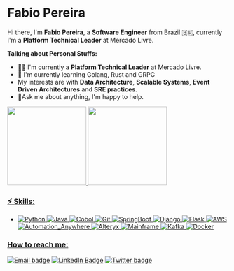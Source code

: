 #  Fabio Pereira

Hi there, I'm **Fabio Pereira**, a **Software Engineer** from Brazil :brazil:, currently I'm a **Platform Technical Leader** at Mercado Livre.

**Talking about Personal Stuffs:**

- 👨🏽‍  I'm currently a **Platform Technical Leader** at Mercado Livre.
- :love_letter:  I'm currently learning Golang, Rust and GRPC
- My interests are with **Data Architecture**, **Scalable Systems**, **Event Driven Architectures** and **SRE practices**.
- :speech_balloon:Ask me about anything, I'm happy to help.

 <div>
  <a href="https://github.com/fapereira1">
  <img height="180em" src="https://github-readme-stats.vercel.app/api?username=fapereira1&show_icons=true&theme=dracula&include_all_commits=true&count_private=true"/>
  <img height="180em" src="https://github-readme-stats.vercel.app/api/top-langs/?username=fapereira1&layout=compact&langs_count=7&theme=dracula"/>
</div>

### ⚡ Skills:

- ![Python](https://img.shields.io/badge/-Python-3776AB?&logo=Python&logoColor=FFFFFF) 
  ![Java](https://img.shields.io/badge/-Java-007396?style=flat-square&logo=java) ![Cobol](https://img.shields.io/badge/-Cobol-darkblue?style=flat-square&logo=Cobol) ![Git](https://img.shields.io/badge/-Git-F05032?&logo=git&logoColor=FFFFFF) ![SpringBoot](https://img.shields.io/badge/-SpringBoot-FFFFFF?style=flat-square&logo=AWS&logoColor=white) ![Django](https://img.shields.io/badge/-Django-092E20?&logo=Django&logoColor=FFFFFF)  ![Flask](https://img.shields.io/badge/-Flask-181717?&logo=Flask&logoColor=FFFFFF) ![AWS](https://img.shields.io/badge/-AWS-E34F26?style=flat-square&logo=AWS&logoColor=white) ![Automation_Anywhere](https://img.shields.io/badge/-Automation_Anywhere-E34F26?style=flat-square&logo=Automation_Anywhere&logoColor=white) ![Alteryx](https://img.shields.io/badge/-Alteryx-1572B6?style=flat-square&logo=Alteryx) ![Mainframe](https://img.shields.io/badge/-Mainframe-black?style=flat-square&logo=Mainframe) ![Kafka](https://img.shields.io/badge/-Kafka-black?style=flat-square&logo=Kafka) ![Docker](https://img.shields.io/badge/-Docker-2496ED?style=flat-square&logo=docker&logoColor=white) 


### How to reach me:

[![Email badge](https://img.shields.io/badge/email-red?style=for-the-badge&logo=gmail&logoColor=white)](mailto:fapereira1@gmail.com?subject=Hi)
[![LinkedIn Badge](https://img.shields.io/badge/linkedin-blue?logo=linkedin&style=for-the-badge&logoColor=white)](https://www.linkedin.com/in/fabio-augusto-pereira/)
[![Twitter badge](https://img.shields.io/badge/twitter-black?logo=twitter&style=for-the-badge&logoColor=white)](https://twitter.com/FabioAugustoPe4)
